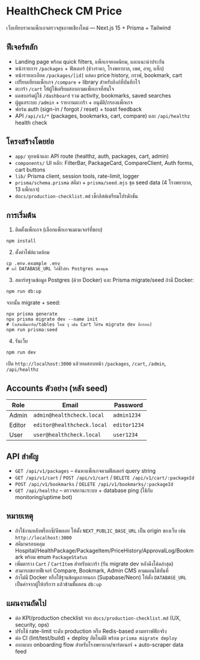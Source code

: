 # HealthCheck CM Price

เว็บเทียบราคาแพ็กเกจตรวจสุขภาพเชียงใหม่ — Next.js 15 + Prisma + Tailwind

## ฟีเจอร์หลัก
- Landing page พร้อม quick filters, แพ็กเกจยอดนิยม, และแนะนำประกัน
- หน้ารายการ `/packages` + ฟิลเตอร์ (ช่วงราคา, โรงพยาบาล, เพศ, อายุ, แท็ก)
- หน้ารายละเอียด `/packages/[id]` แสดง price history, กราฟ, bookmark, cart
- เปรียบเทียบแพ็กเกจ `/compare` + library สำหรับลิงก์ที่บันทึกไว้
- ตะกร้า `/cart` ให้ผู้ใช้เตรียมสอบถามแพ็กเกจที่สนใจ
- แดชบอร์ดผู้ใช้ `/dashboard` รวม activity, bookmarks, saved searches
- ผู้ดูแลระบบ `/admin` + รายงานตะกร้า + อนุมัติ/กรองแพ็กเกจ
- ฟอร์ม auth (sign-in / forgot / reset) + toast feedback
- API `/api/v1/*` (packages, bookmarks, cart, compare) และ `/api/healthz` health check

## โครงสร้างโดยย่อ
- `app/` ทุกหน้าและ API route (healthz, auth, packages, cart, admin)
- `components/` UI หลัก: FilterBar, PackageCard, CompareClient, Auth forms, cart buttons
- `lib/` Prisma client, session tools, rate-limit, logger
- `prisma/schema.prisma` สคีมา + `prisma/seed.mjs` ชุด seed data (4 โรงพยาบาล, 13 แพ็กเกจ)
- `docs/production-checklist.md` เช็กลิสต์เตรียมโปรดักชัน

## การเริ่มต้น
1) ติดตั้งแพ็กเกจ (เลือกแพ็กเกจแมเนเจอร์ที่ชอบ)
```
npm install
```

2) ตั้งค่าไฟล์แวดล้อม
```
cp .env.example .env
# แก้ DATABASE_URL ให้ชี้ไปยัง Postgres ของคุณ
```

3) สตาร์ทฐานข้อมูล Postgres (ด้วย Docker) และ Prisma migrate/seed
ถ้ามี Docker:
```
npm run db:up
```
จากนั้น migrate + seed:
```
npx prisma generate
npx prisma migrate dev --name init
# (หลังเพิ่มการ์ด/tables ใหม่ ๆ เช่น Cart ให้รัน migrate dev อีกรอบ)
npm run prisma:seed
```

4) รันเว็บ
```
npm run dev
```

เปิด `http://localhost:3000` แล้วทดสอบหน้า `/packages`, `/cart`, `/admin`, `/api/healthz`

## Accounts ตัวอย่าง (หลัง seed)
| Role      | Email                       | Password   |
|-----------|-----------------------------|------------|
| Admin     | `admin@healthcheck.local`   | `admin1234`|
| Editor    | `editor@healthcheck.local`  | `editor1234`|
| User      | `user@healthcheck.local`    | `user1234` |

## API สำคัญ
- `GET /api/v1/packages` – ค้นหาแพ็กเกจตามฟิลเตอร์ query string
- `GET /api/v1/cart` / `POST /api/v1/cart` / `DELETE /api/v1/cart/:packageId`
- `POST /api/v1/bookmarks` / `DELETE /api/v1/bookmarks/:packageId`
- `GET /api/healthz` – ตรวจสถานะระบบ + database ping (ใช้กับ monitoring/uptime bot)

## หมายเหตุ
- ถ้าใช้งานหลังพร็อกซี/ดีพลอย ให้ตั้ง `NEXT_PUBLIC_BASE_URL` เป็น origin ของเว็บ เช่น `http://localhost:3000`
- สคีมาครอบคลุม Hospital/HealthPackage/PackageItem/PriceHistory/ApprovalLog/Bookmark พร้อม enum `PackageStatus`
- เพิ่มตาราง `Cart` / `CartItem` สำหรับตะกร้า (รัน migrate dev หลังดึงโค้ดล่าสุด)
- สามารถขยายฟีเจอร์ Compare, Bookmark, Admin CMS ตามแผนได้ทันที
- ถ้าไม่มี Docker หรือใช้ฐานข้อมูลภายนอก (Supabase/Neon) ให้ตั้ง `DATABASE_URL` เป็นค่าจากผู้ให้บริการ แล้วข้ามขั้นตอน `db:up`

## แผนงานถัดไป
- ต่อ KPI/production checklist จาก `docs/production-checklist.md` (UX, security, ops)
- ปรับใช้ rate-limit ระดับ production หรือ Redis-based ตามทราฟฟิกจริง
- ต่อ CI (lint/test/build) + deploy อัตโนมัติ พร้อม `prisma migrate deploy`
- ออกแบบ onboarding flow สำหรับโรงพยาบาล/พาร์ตเนอร์ + auto-scraper data feed
